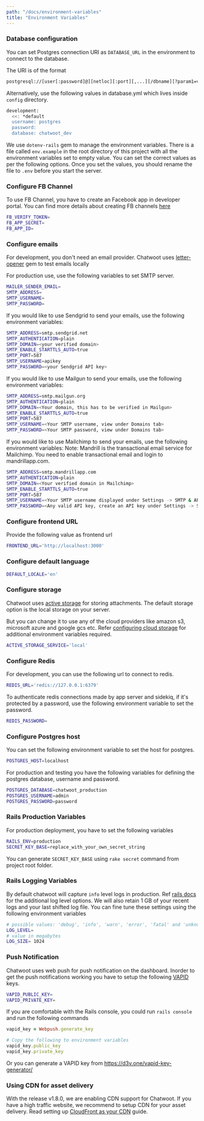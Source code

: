 ```yaml
---
path: "/docs/environment-variables"
title: "Environment Variables"
---
```



### Database configuration

You can set Postgres connection URI as `DATABASE_URL` in the environment to connect to the database.

The URI is of the format

```bash
postgresql://[user[:password]@][netloc][:port][,...][/dbname][?param1=value1&...]
```

Alternatively, use the following values in database.yml which lives inside `config` directory.

```bash
development:
  <<: *default
  username: postgres
  password:
  database: chatwoot_dev
```

We use `dotenv-rails` gem to manage the environment variables. There is a file called `env.example` in the root directory of this project with all the environment variables set to empty value. You can set the correct values as per the following options. Once you set the values, you should rename the file to `.env` before you start the server.

### Configure FB Channel

To use FB Channel, you have to create an Facebook app in developer portal. You can find more details about creating FB channels [here](https://developers.facebook.com/docs/apps/#register)

```bash
FB_VERIFY_TOKEN=
FB_APP_SECRET=
FB_APP_ID=
```

### Configure emails

For development, you don't need an email provider. Chatwoot uses [letter-opener](https://github.com/ryanb/letter_opener) gem to test emails locally

For production use, use the following variables to set SMTP server.

```bash
MAILER_SENDER_EMAIL=
SMTP_ADDRESS=
SMTP_USERNAME=
SMTP_PASSWORD=
```

If you would like to use Sendgrid to send your emails, use the following environment variables:
```bash
SMTP_ADDRESS=smtp.sendgrid.net
SMTP_AUTHENTICATION=plain
SMTP_DOMAIN=<your verified domain>
SMTP_ENABLE_STARTTLS_AUTO=true
SMTP_PORT=587
SMTP_USERNAME=apikey
SMTP_PASSWORD=<your Sendgrid API key>
```

If you would like to use Mailgun to send your emails, use the following environment variables:
```bash
SMTP_ADDRESS=smtp.mailgun.org
SMTP_AUTHENTICATION=plain
SMTP_DOMAIN=<Your domain, this has to be verified in Mailgun>
SMTP_ENABLE_STARTTLS_AUTO=true
SMTP_PORT=587
SMTP_USERNAME=<Your SMTP username, view under Domains tab>
SMTP_PASSWORD=<Your SMTP password, view under Domains tab>
```


If you would like to use Mailchimp to send your emails, use the following environment variables:
Note: Mandrill is the transactional email service for Mailchimp. You need to enable transactional email and login to mandrillapp.com.

```bash
SMTP_ADDRESS=smtp.mandrillapp.com
SMTP_AUTHENTICATION=plain
SMTP_DOMAIN=<Your verified domain in Mailchimp>
SMTP_ENABLE_STARTTLS_AUTO=true
SMTP_PORT=587
SMTP_USERNAME=<Your SMTP username displayed under Settings -> SMTP & API info>
SMTP_PASSWORD=<Any valid API key, create an API key under Settings -> SMTP & API Info>
```

### Configure frontend URL

Provide the following value as frontend url

```bash
FRONTEND_URL='http://localhost:3000'
```

### Configure default language

```bash
DEFAULT_LOCALE='en'
```

### Configure storage

Chatwoot uses [active storage](https://edgeguides.rubyonrails.org/active_storage_overview.html) for storing attachments. The default storage option is the local storage on your server.

But you can change it to use any of the cloud providers like amazon s3, microsoft azure and google gcs etc. Refer [configuring cloud storage](./configuring-cloud-storage) for additional environment variables required.

```bash
ACTIVE_STORAGE_SERVICE='local'
```

### Configure Redis

For development, you can use the following url to connect to redis.

```bash
REDIS_URL='redis://127.0.0.1:6379'
```

To authenticate redis connections made by app server and sidekiq, if it's protected by a password, use the following
environment variable to set the password.

```bash
REDIS_PASSWORD=
```

### Configure Postgres host

You can set the following environment variable to set the host for postgres.

```bash
POSTGRES_HOST=localhost
```

For production and testing you have the following variables for defining the postgres database,
username and password.

```bash
POSTGRES_DATABASE=chatwoot_production
POSTGRES_USERNAME=admin
POSTGRES_PASSWORD=password
```

### Rails Production Variables

For production deployment, you have to set the following variables

```bash
RAILS_ENV=production
SECRET_KEY_BASE=replace_with_your_own_secret_string
```

You can generate `SECRET_KEY_BASE` using `rake secret` command from project root folder.

### Rails Logging Variables

By default chatwoot will capture `info` level logs in production. Ref [rails docs](https://guides.rubyonrails.org/debugging_rails_applications.html#log-levels) for the additional log level options.
We will also retain 1 GB of your recent logs and your last shifted log file.
You can fine tune these settings using the following environment variables

```bash
# possible values: 'debug', 'info', 'warn', 'error', 'fatal' and 'unknown'
LOG_LEVEL=
# value in megabytes
LOG_SIZE= 1024
```

### Push Notification

Chatwoot uses web push for push notification on the dashboard. Inorder to get the push notifications working you have to setup the following [VAPID](https://tools.ietf.org/html/draft-thomson-webpush-vapid-02) keys.

```bash
VAPID_PUBLIC_KEY=
VAPID_PRIVATE_KEY=
```

If you are comfortable with the Rails console, you could run `rails console` and run the following commands

```rb
vapid_key = Webpush.generate_key

# Copy the following to environment variables
vapid_key.public_key
vapid_key.private_key
```

Or you can generate a VAPID key from https://d3v.one/vapid-key-generator/

### Using CDN for asset delivery

With the release v1.8.0, we are enabling CDN support for Chatwoot. If you have a high traffic website, we recommend to setup CDN for your asset delivery. Read setting up [CloudFront as your CDN](/docs/deployment/cdn/cloudfront) guide.
